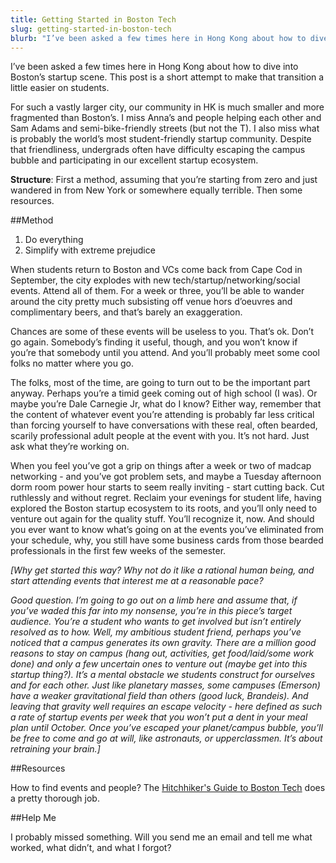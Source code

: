 ```yaml
---
title: Getting Started in Boston Tech
slug: getting-started-in-boston-tech
blurb: "I’ve been asked a few times here in Hong Kong about how to dive into Boston’s startup scene. This post is a short attempt to make that transition a little easier on students..."
---
```


I’ve been asked a few times here in Hong Kong about how to dive into Boston’s startup scene. This post is a short attempt to make that transition a little easier on students.

For such a vastly larger city, our community in HK is much smaller and more fragmented than Boston’s. I miss Anna’s and people helping each other and Sam Adams and semi-bike-friendly streets (but not the T). I also miss what is probably the world’s most student-friendly startup community. Despite that friendliness, undergrads often have difficulty escaping the campus bubble and participating in our excellent startup ecosystem.

**Structure**: First a method, assuming that you’re starting from zero and just wandered in from New York or somewhere equally terrible. Then some resources.

##Method

1. Do everything
2. Simplify with extreme prejudice

When students return to Boston and VCs come back from Cape Cod in September, the city explodes with new tech/startup/networking/social events. Attend all of them. For a week or three, you’ll be able to wander around the city pretty much subsisting off venue hors d’oeuvres and complimentary beers, and that’s barely an exaggeration.

Chances are some of these events will be useless to you. That’s ok. Don’t go again. Somebody’s finding it useful, though, and you won’t know if you’re that somebody until you attend. And you’ll probably meet some cool folks no matter where you go.

The folks, most of the time, are going to turn out to be the important part anyway. Perhaps you’re a timid geek coming out of high school (I was). Or maybe you’re Dale Carnegie Jr, what do I know? Either way, remember that the content of whatever event you’re attending is probably far less critical than forcing yourself to have conversations with these real, often bearded, scarily professional adult people at the event with you. It’s not hard. Just ask what they’re working on.

When you feel you’ve got a grip on things after a week or two of madcap networking - and you’ve got problem sets, and maybe a Tuesday afternoon dorm room power hour starts to seem really inviting - start cutting back. Cut ruthlessly and without regret. Reclaim your evenings for student life, having explored the Boston startup ecosystem to its roots, and you’ll only need to venture out again for the quality stuff. You’ll recognize it, now. And should you ever want to know what’s going on at the events you’ve eliminated from your schedule, why, you still have some business cards from those bearded professionals in the first few weeks of the semester.

*[Why get started this way? Why not do it like a rational human being, and start attending events that interest me at a reasonable pace?*

*Good question. I’m going to go out on a limb here and assume that, if you’ve waded this far into my nonsense, you’re in this piece’s target audience. You’re a student who wants to get involved but isn’t entirely resolved as to how. Well, my ambitious student friend, perhaps you’ve noticed that a campus generates its own gravity. There are a million good reasons to stay on campus (hang out, activities, get food/laid/some work done) and only a few uncertain ones to venture out (maybe get into this startup thing?). It’s a mental obstacle we students construct for ourselves and for each other. Just like planetary masses, some campuses (Emerson) have a weaker gravitational field than others (good luck, Brandeis). And leaving that gravity well requires an escape velocity - here defined as such a rate of startup events per week that you won’t put a dent in your meal plan until October. Once you’ve escaped your planet/campus bubble, you’ll be free to come and go at will, like astronauts, or upperclassmen. It’s about retraining your brain.]*

##Resources

How to find events and people? The [Hitchhiker's Guide to Boston Tech](http://www.bostontechguide.com/) does a pretty thorough job.


##Help Me

I probably missed something. Will you send me an email and tell me what worked, what didn’t, and what I forgot?